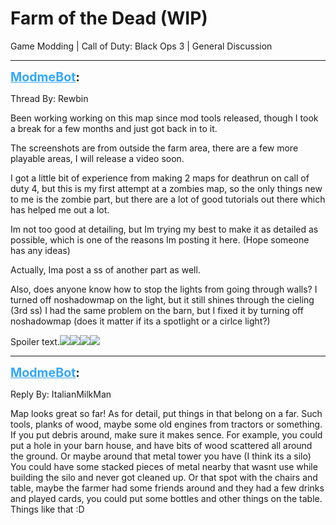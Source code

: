 # Farm of the Dead (WIP)
Game Modding | Call of Duty: Black Ops 3 | General Discussion

---
<strong style="font-size: 1.4em;"><span style="text-decoration: underline;text-decoration-color: #34a7f9;"><span style="color:#34a7f9;">ModmeBot</span></span>:</strong>

<p>Thread By: Rewbin<br /><p style="text-align:left;">Been working working on this map since mod tools released, though I took a break for a few months and just got back in to it.</p><p style="text-align:left;"></p><p style="text-align:left;">The screenshots are from outside the farm area, there are a few more playable areas, I will release a video soon.</p><p style="text-align:left;"></p><p style="text-align:left;"></p><p style="text-align:left;">I got a little bit of experience from making 2 maps for deathrun on call of duty 4, but this is my first attempt at a zombies map, so the only things new to me is the zombie part, but there are a lot of good tutorials out there which has helped me out a lot.</p><p style="text-align:left;"></p><p style="text-align:left;"></p><p style="text-align:left;">Im not too good at detailing, but Im trying my best to make it as detailed as possible, which is one of the reasons Im posting it here. (Hope someone has any ideas)</p><p style="text-align:left;"></p><p style="text-align:left;"></p><p style="text-align:left;">Actually, Ima post a ss of another part as well.</p><p style="text-align:left;"></p><p style="text-align:left;">Also, does anyone know how to stop the lights from going through walls? I turned off noshadowmap on the light, but it still shines through the cieling (3rd ss) I had the same problem on the barn, but I fixed it by turning off noshadowmap (does it matter if its a spotlight or a cirlce light?)</p><p style="text-align:left;"></p>
<p style="text-align:left;">Spoiler text.<img style="max-width: 500px;" src="http://image.prntscr.com/image/a00e52f531414ccf834f9d826e602fc4.png"><img style="max-width: 500px;" src="http://image.prntscr.com/image/2d8a4fafb56a4926a01c1a678a88aacd.png"><img style="max-width: 500px;" src="http://image.prntscr.com/image/a35ad5bd3e6147fa9d404a29c8aedc6a.png"><img style="max-width: 500px;" src="http://image.prntscr.com/image/563e416cc43444aba26ceaf758939404.png"></p>
<p style="text-align:left;"></p></p>

---
<strong style="font-size: 1.4em;"><span style="text-decoration: underline;text-decoration-color: #34a7f9;"><span style="color:#34a7f9;">ModmeBot</span></span>:</strong>

<p>Reply By: ItalianMilkMan<br /><p style="text-align:left;">Map looks great so far! As for detail, put things in that belong on a far. Such tools, planks of wood, maybe some old engines from tractors or something. If you put debris around, make sure it makes sence. For example, you could put a hole in your barn house, and have bits of wood scattered all around the ground. Or maybe around that metal tower you have (I think its a silo) You could have some stacked pieces of metal nearby that wasnt use while building the silo and never got cleaned up. Or that spot with the chairs and table, maybe the farmer had some friends around and they had a few drinks and played cards, you could put some bottles and other things on the table. Things like that :D</p></p>
